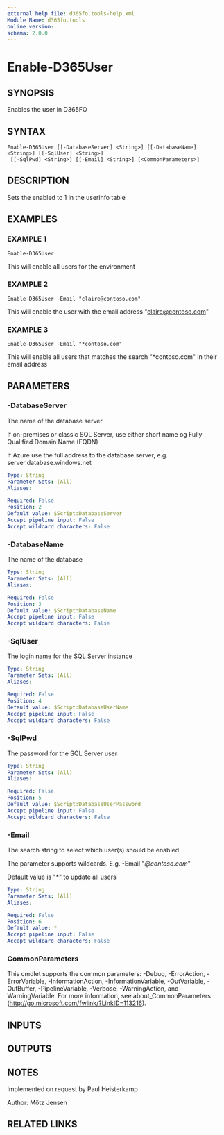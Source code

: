 ```yaml
---
external help file: d365fo.tools-help.xml
Module Name: d365fo.tools
online version:
schema: 2.0.0
---
```


# Enable-D365User

## SYNOPSIS
Enables the user in D365FO

## SYNTAX

```
Enable-D365User [[-DatabaseServer] <String>] [[-DatabaseName] <String>] [[-SqlUser] <String>]
 [[-SqlPwd] <String>] [[-Email] <String>] [<CommonParameters>]
```

## DESCRIPTION
Sets the enabled to 1 in the userinfo table

## EXAMPLES

### EXAMPLE 1
```
Enable-D365User
```

This will enable all users for the environment

### EXAMPLE 2
```
Enable-D365User -Email "claire@contoso.com"
```

This will enable the user with the email address "claire@contoso.com"

### EXAMPLE 3
```
Enable-D365User -Email "*contoso.com"
```

This will enable all users that matches the search "*contoso.com" in their email address

## PARAMETERS

### -DatabaseServer
The name of the database server

If on-premises or classic SQL Server, use either short name og Fully Qualified Domain Name (FQDN)

If Azure use the full address to the database server, e.g.
server.database.windows.net

```yaml
Type: String
Parameter Sets: (All)
Aliases:

Required: False
Position: 2
Default value: $Script:DatabaseServer
Accept pipeline input: False
Accept wildcard characters: False
```

### -DatabaseName
The name of the database

```yaml
Type: String
Parameter Sets: (All)
Aliases:

Required: False
Position: 3
Default value: $Script:DatabaseName
Accept pipeline input: False
Accept wildcard characters: False
```

### -SqlUser
The login name for the SQL Server instance

```yaml
Type: String
Parameter Sets: (All)
Aliases:

Required: False
Position: 4
Default value: $Script:DatabaseUserName
Accept pipeline input: False
Accept wildcard characters: False
```

### -SqlPwd
The password for the SQL Server user

```yaml
Type: String
Parameter Sets: (All)
Aliases:

Required: False
Position: 5
Default value: $Script:DatabaseUserPassword
Accept pipeline input: False
Accept wildcard characters: False
```

### -Email
The search string to select which user(s) should be enabled

The parameter supports wildcards.
E.g.
-Email "*@contoso.com*"

Default value is "*" to update all users

```yaml
Type: String
Parameter Sets: (All)
Aliases:

Required: False
Position: 6
Default value: *
Accept pipeline input: False
Accept wildcard characters: False
```

### CommonParameters
This cmdlet supports the common parameters: -Debug, -ErrorAction, -ErrorVariable, -InformationAction, -InformationVariable, -OutVariable, -OutBuffer, -PipelineVariable, -Verbose, -WarningAction, and -WarningVariable.
For more information, see about_CommonParameters (http://go.microsoft.com/fwlink/?LinkID=113216).

## INPUTS

## OUTPUTS

## NOTES
Implemented on request by Paul Heisterkamp

Author: Mötz Jensen

## RELATED LINKS
